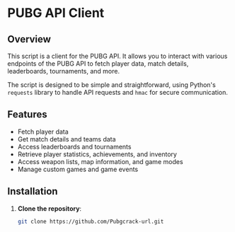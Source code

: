# PUBG API Client

## Overview

This script is a client for the PUBG API. It allows you to interact with various endpoints of the PUBG API to fetch player data, match details, leaderboards, tournaments, and more. 

The script is designed to be simple and straightforward, using Python's `requests` library to handle API requests and `hmac` for secure communication.

## Features

- Fetch player data
- Get match details and teams data
- Access leaderboards and tournaments
- Retrieve player statistics, achievements, and inventory
- Access weapon lists, map information, and game modes
- Manage custom games and game events

## Installation

1. **Clone the repository**:
   ```bash
   git clone https://github.com/Pubgcrack-url.git
